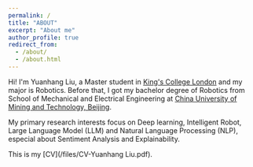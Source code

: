```yaml
---
permalink: /
title: "ABOUT"
excerpt: "About me"
author_profile: true
redirect_from: 
  - /about/
  - /about.html
---
```

Hi! I'm Yuanhang Liu, a Master student in [King's College London](https://www.kcl.ac.uk/) and my major is Robotics. Before that, I got my bachelor degree of Robotics from School of Mechanical and Electrical Engineering at [China University of Mining and Technology, Beijing](https://www.cumtb.edu.cn/).

My primary research interests focus on Deep learning, Intelligent Robot, Large Language Model (LLM) and Natural Language Processing (NLP), especial about Sentiment Analysis and Explainability.

This is my [CV](/files/CV-Yuanhang Liu.pdf).



<script type='text/javascript' id='clustrmaps' src='//cdn.clustrmaps.com/map_v2.js?cl=ffffff&w=200&t=n&d=GTPxnzm6hLw5enXzEKFaDNLeHQxtBnZyAZvRR-cyOzI'></script>
